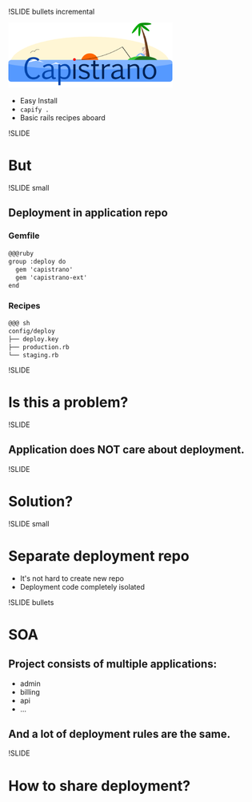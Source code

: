 !SLIDE bullets incremental

![Capistrano logo](../images/capistrano.png)

* Easy Install
* `capify .`
* Basic rails recipes aboard

!SLIDE
# But

!SLIDE small
## Deployment in application repo

### Gemfile

    @@@ruby
    group :deploy do
      gem 'capistrano'
      gem 'capistrano-ext'
    end

### Recipes

    @@@ sh
    config/deploy
    ├── deploy.key
    ├── production.rb
    └── staging.rb

!SLIDE

# Is this a problem?

!SLIDE

## Application does NOT care about deployment.


!SLIDE

# Solution?

!SLIDE small

# Separate deployment repo

* It's not hard to create new repo
* Deployment code completely isolated

!SLIDE bullets

# SOA

## Project consists of multiple applications:

* admin
* billing
* api
* ...

## And a lot of deployment rules are the same.

!SLIDE
# How to share deployment?
